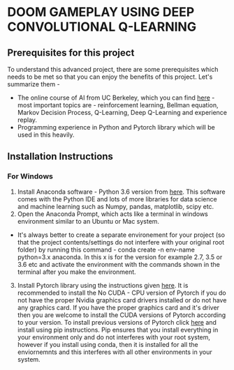 # DOOM GAMEPLAY USING DEEP CONVOLUTIONAL Q-LEARNING









## Prerequisites for this project

To understand this advanced project, there are some prerequisites which needs to be met so that you can enjoy the benefits of this project. Let's summarize them - 
* The online course of AI from UC Berkeley, which you can find [here](http://ai.berkeley.edu/lecture_videos.html) - most important topics are - reinforcement learning, Bellman equation, Markov Decision Process, Q-Learning, Deep Q-Learning and experience replay.
* Programming experience in Python and Pytorch library which will be used in this heavily.

## Installation Instructions
### For Windows
1. Install Anaconda software - Python 3.6 version from [here](https://www.anaconda.com/download/). This software comes with the Python IDE and lots of more libraries for data science and machine learning such as Numpy, pandas, matplotlib, scipy etc.
2. Open the Anaconda Prompt, which acts like a terminal in windows environment similar to an Ubuntu or Mac system.
* It's always better to create a separate environement for your project (so that the project contents/settings do not interfere with your original root folder) by running this command - conda create -n env-name python=3.x anaconda. In this x is for the version for example 2.7, 3.5 or 3.6 etc and activate the environment with the commands shown in the terminal after you make the environment.
3. Install Pytorch library using the instructions given [here](https://pytorch.org/get-started/locally/). It is recommended to install the No CUDA - CPU version of Pytorch if you do not have the proper Nvidia graphics card drivers installed or do not have any graphics card. If you have the proper graphics card and it's driver then you are welcome to install the CUDA versions of Pytorch according to your version. To install previous versions of Pytorch click [here](https://pytorch.org/get-started/previous-versions/) and install using pip instructions. Pip ensures that you install everything in your environment only and do not interferes with your root system, however if you install using conda, then it is installed for all the enviornemnts and this interferes with all other environments in your system.
